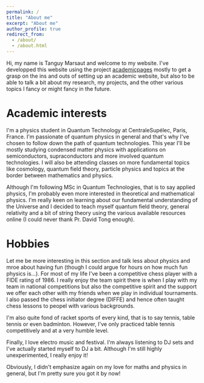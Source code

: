 ```yaml
---
permalink: /
title: "About me"
excerpt: "About me"
author_profile: true
redirect_from: 
  - /about/
  - /about.html
---
```


Hi, my name is Tanguy Marsaut and welcome to my website. I've developped this
website using the project
[academicpages](https://github.com/academicpages/academicpages.github.io) mostly
to get a grasp on the ins and outs of setting up an academic website, but also
to be able to talk a bit about my research, my projects, and the other various
topics I fancy or might fancy in the future. 

Academic interests
======
I'm a physics student in Quantum Technology at CentraleSupélec, Paris, France.
I'm passionate of quantum physics in general and that's why I've chosen to
follow down the path of quantum technologies. This year I'll be mostly studying
condensed matter physics with applications on semiconductors, supraconductors
and more involved quantum technologies. I will also be attending classes on more
fundamental topics like cosmology, quantum field theory, particle physics and
topics at the border between mathematics and physics. 

Although I'm following MSc in Quantum Technologies, that is to say applied physics, I'm probably even more
interested in theoretical and mathematical physics. I'm really keen on learning
about our fundamental understanding of the Universe and I decided to teach
myself quantum field theory, general relativity and a bit of string theory using
the various available resources online (I could never thank Pr. David Tong
enough). 

Hobbies
======
Let me be more interesting in this section and talk less about physics and mroe
about having fun (though I could argue for hours on how much fun physics is...).
For most of my life I've been a competitive chess player with a FIDE rating of 1986. 
I really enjoy the team spirit there is when I play with my team in
national competitions but also the competitive spirit and the support we offer
each other with my friends when we play in individual tournaments. I also passed
the chess initiator degree (DIFFE) and hence often taught chess lessons to
peopel with various backgrounds. 

I'm also quite fond of racket sports of every kind, that is to say tennis, table
tennis or even badminton. However, I've only practiced table tennis
competitively and at a very humble level. 

Finally, I love electro music and festival. I'm always listening to DJ sets and
I've actually started myself to DJ a bit. Although I'm still highly
unexperimented, I really enjoy it!

Obviously, I didn't emphasize again on my love for maths and physics in general,
but I'm pretty sure you got it by now!
